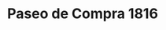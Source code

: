 ---
title: "Paseo de Compra 1816"
url: /san-miguel-de-tucuman/paseo-de-compra-1816/
shop: centro comercial
---